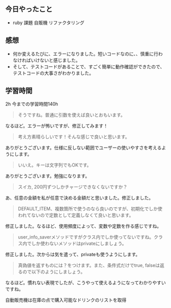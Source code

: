 ## 今日やったこと
- ruby 課題 自販機 リファクタリング

## 感想

- 何か変えるたびに、エラーになりました。短いコードなのに、、慎重に行わなければいけないと感じました。
- そして、テストコードがあることで、すごく簡単に動作確認ができたので、テストコードの大事さがわかりました。

## 学習時間
2h 
今までの学習時間140h


>そうですね。普通に引数を使えば良いとおもいます。
  
なるほど。エラーが怖いですが、修正してみます！

> 考え方素晴らしいです！そんな感じで良いと思います。
  
ありがとうございます。仕様に反しない範囲でユーザーの使いやすさを考えるようにします。

>いいえ。キーは文字列でもOKです。
  
ありがとうございます。勉強になります。

>スイカ, 200円ずつしかチャージできなくないですか？
  
あ、任意の金額を私が任意で決める金額だと思いました。修正しました。

>DEFAULT_ITEM、複数箇所で使うのなら良いのですが、初期化でしか使われてないので定数として定義しなくて良いと思います。

修正しました。なるほど、使用頻度によって、変数や定数を作る感じですね。

>user_info_saverメソッドですがクラス内でしか使ってないですね。クラス内でしか使わないメソッドはprivateにしましょう。
  
修正しました。次からは気を遣って、privateも使うようにします。

>真偽値を返すものには？をつけます。また、条件式だけでtrue, falseは返るので以下のようにしましょう。

  なるほど。慣れない表現でしたが、こうやって使えるようになってわかりやすいですね。



 自動販売機は在庫の点で購入可能なドリンクのリストを取得
